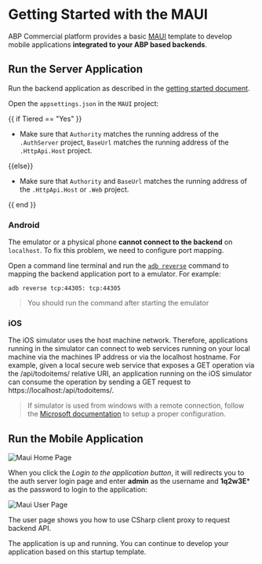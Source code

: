 # Getting Started with the MAUI

ABP Commercial platform provides a basic [MAUI](https://docs.microsoft.com/en-us/dotnet/maui/what-is-maui) template to develop mobile applications **integrated to your ABP based backends**.

## Run the Server Application

Run the backend application as described in the [getting started document](getting-started.md).

Open the `appsettings.json` in the `MAUI` project:

{{ if Tiered == "Yes" }}

* Make sure that `Authority` matches the running address of the `.AuthServer` project, `BaseUrl` matches the running address of the `.HttpApi.Host` project.

{{else}}

* Make sure that `Authority` and `BaseUrl` matches the running address of the `.HttpApi.Host` or `.Web` project.

{{ end }}

### Android

The emulator or a physical phone **cannot connect to the backend** on `localhost`. To fix this problem, we need to configure port mapping.

Open a command line terminal and run the [`adb reverse`](https://developer.android.com/studio/command-line/adb#forwardports) command to mapping the backend application port to a emulator. For example:

`adb reverse tcp:44305: tcp:44305`

> You should run the command after starting the emulator

### iOS

The iOS simulator uses the host machine network. Therefore, applications running in the simulator can connect to web services running on your local machine via the machines IP address or via the localhost hostname. For example, given a local secure web service that exposes a GET operation via the /api/todoitems/ relative URI, an application running on the iOS simulator can consume the operation by sending a GET request to https://localhost:<port>/api/todoitems/.

> If simulator is used from windows with a remote connection, follow the [Microsoft documentation](https://docs.microsoft.com/en-us/xamarin/cross-platform/deploy-test/connect-to-local-web-services#specify-the-local-machine-address) to setup a proper configuration.


## Run the Mobile Application

![Maui Home Page](./images/maui-home-page.png)

When you click the *Login to the application button*, it will redirects you to the auth server login page and enter **admin** as the username and **1q2w3E*** as the password to login to the application:

![Maui User Page](./images/maui-user-page.png)

The user page shows you how to use CSharp client proxy to request backend API.

The application is up and running. You can continue to develop your application based on this startup template.